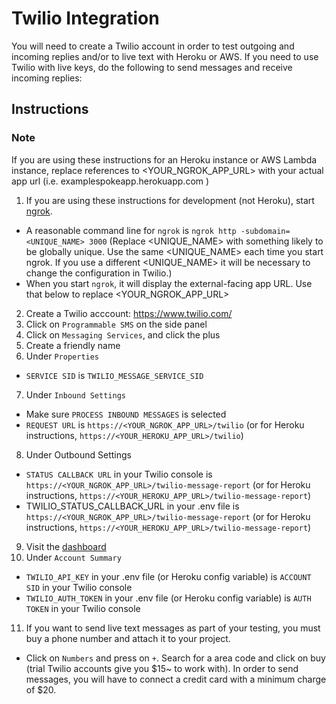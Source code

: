 # Twilio Integration

You will need to create a Twilio account in order to test outgoing and incoming replies and/or to live text with Heroku or AWS. If you need to use Twilio with live keys, do the following to send messages and receive incoming replies:

## Instructions

### Note

If you are using these instructions for an Heroku instance or AWS Lambda instance, replace references to <YOUR_NGROK_APP_URL> with your actual app url (i.e. examplespokeapp.herokuapp.com )

1. If you are using these instructions for development (not Heroku), start [ngrok](https://ngrok.com/docs).

- A reasonable command line for `ngrok` is `ngrok http -subdomain=<UNIQUE_NAME> 3000` (Replace <UNIQUE_NAME> with something likely to be globally unique. Use the same <UNIQUE_NAME> each time you start ngrok. If you use a different <UNIQUE_NAME> it will be necessary to change the configuration in Twilio.)
- When you start `ngrok`, it will display the external-facing app URL. Use that below to replace <YOUR_NGROK_APP_URL>

2. Create a Twilio acccount: https://www.twilio.com/
3. Click on `Programmable SMS` on the side panel
4. Click on `Messaging Services`, and click the plus
5. Create a friendly name
6. Under `Properties`

- `SERVICE SID` is `TWILIO_MESSAGE_SERVICE_SID`

7. Under `Inbound Settings`

- Make sure `PROCESS INBOUND MESSAGES` is selected
- `REQUEST URL` is `https://<YOUR_NGROK_APP_URL>/twilio` (or for Heroku instructions, `https://<YOUR_HEROKU_APP_URL>/twilio`)

8. Under Outbound Settings

- `STATUS CALLBACK URL` in your Twilio console is `https://<YOUR_NGROK_APP_URL>/twilio-message-report` (or for Heroku instructions, `https://<YOUR_HEROKU_APP_URL>/twilio-message-report`)
- TWILIO_STATUS_CALLBACK_URL in your .env file is `https://<YOUR_NGROK_APP_URL>/twilio-message-report` (or for Heroku instructions, `https://<YOUR_HEROKU_APP_URL>/twilio-message-report`)

9. Visit the [dashboard](https://www.twilio.com/console)
10. Under `Account Summary`

- `TWILIO_API_KEY` in your .env file (or Heroku config variable) is `ACCOUNT SID` in your Twilio console
- `TWILIO_AUTH_TOKEN` in your .env file (or Heroku config variable) is `AUTH TOKEN` in your Twilio console

11. If you want to send live text messages as part of your testing, you must buy a phone number and attach it to your project.

- Click on `Numbers` and press on `+`. Search for a area code and click on buy (trial Twilio accounts give you $15~ to work with). In order to send messages, you will have to connect a credit card with a minimum charge of $20.
